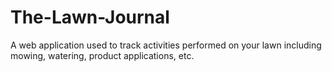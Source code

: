 # The-Lawn-Journal
A web application used to track activities performed on your lawn including mowing, watering, product applications, etc.
